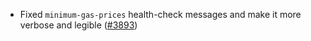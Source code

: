 - Fixed `minimum-gas-prices` health-check messages and make it more verbose and legible
  ([\#3893](https://github.com/informalsystems/hermes/issues/3893))
